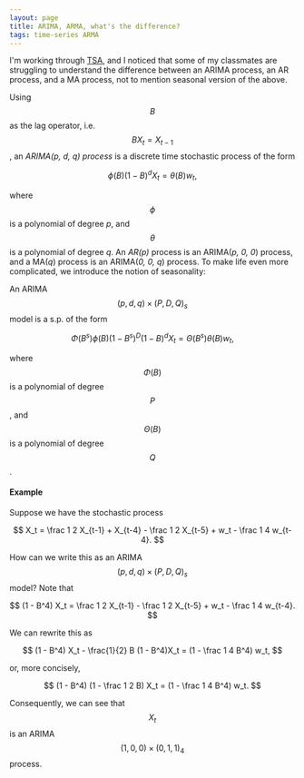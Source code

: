 ```yaml
---
layout: page
title: ARIMA, ARMA, what's the difference? 
tags: time-series ARMA
---
```


I'm working through [TSA]([1]), and I noticed that some of my classmates are struggling to understand the difference between an ARIMA process, an AR process, and a MA process, not to mention seasonal version of the above.

Using $$B$$ as the lag operator, i.e. $$BX_t = X_{t-1}$$, an *ARIMA(p, d, q) process* is a discrete time stochastic process of the form

$$
\phi(B) (1 - B)^d X_t = \theta(B)w_t,
$$

where $$\phi$$ is a polynomial of degree *p*, and $$\theta$$ is a polynomial of degree *q*. An *AR(p)* process is an ARIMA(*p, 0, 0*) process, and a MA(*q*) process is an ARIMA(*0, 0, q*) process. To make life even more complicated, we introduce the notion of seasonality:

An ARIMA$$(p, d, q) \times (P, D, Q)_s$$ model is a s.p. of the form 

$$
\Phi(B^s) \phi(B) (1 - B^s)^D (1 - B)^d X_t = \Theta(B^s)\theta(B)w_t,
$$

where $$\Phi(B)$$ is a polynomial of degree $$P$$, and $$\Theta(B)$$ is a polynomial of degree $$Q$$.

#### Example

Suppose we have the stochastic process 

$$
X_t = \frac 1 2 X_{t-1} + X_{t-4} - \frac 1 2 X_{t-5} + w_t - \frac 1 4 w_{t-4}.
$$

How can we write this as an ARIMA$$(p, d, q) \times (P, D, Q)_s$$ model? Note that 

$$
(1 - B^4) X_t = \frac 1 2 X_{t-1} - \frac 1 2 X_{t-5} + w_t - \frac 1 4 w_{t-4}.
$$

We can rewrite this as 

$$
(1 - B^4) X_t - \frac{1}{2} B (1 - B^4)X_t = (1 - \frac 1 4 B^4) w_t,
$$

or, more concisely,

$$
(1 - B^4) (1 - \frac 1 2 B) X_t = (1 - \frac 1 4 B^4) w_t.
$$

Consequently, we can see that $$X_t$$ is an ARIMA$$(1, 0, 0) \times (0, 1, 1)_4$$ process. 

[1]: http://www.stat.pitt.edu/stoffer/tsa3/
